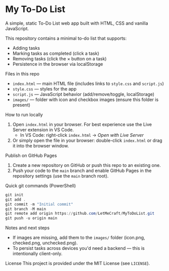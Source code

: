 # My To-Do List

A simple, static To-Do List web app built with HTML, CSS and vanilla JavaScript.

This repository contains a minimal to-do list that supports:
- Adding tasks
- Marking tasks as completed (click a task)
- Removing tasks (click the × button on a task)
- Persistence in the browser via localStorage

Files in this repo
- `index.html` — main HTML file (includes links to `style.css` and `script.js`)
- `style.css` — styles for the app
- `script.js` — JavaScript behavior (add/remove/toggle, localStorage)
- `images/` — folder with icon and checkbox images (ensure this folder is present)

How to run locally
1. Open `index.html` in your browser. For best experience use the Live Server extension in VS Code.
   - In VS Code: right-click `index.html` → _Open with Live Server_
2. Or simply open the file in your browser: double-click `index.html` or drag it into the browser window.

Publish on GitHub Pages
1. Create a new repository on GitHub or push this repo to an existing one.
2. Push your code to the `main` branch and enable GitHub Pages in the repository settings (use the `main` branch root).

Quick git commands (PowerShell)
```powershell
git init
git add .
git commit -m "Initial commit"
git branch -M main
git remote add origin https://github.com/LetMeCraft/MyToDoList.git
git push -u origin main
```

Notes and next steps
- If images are missing, add them to the `images/` folder (icon.png, checked.png, unchecked.png).
- To persist tasks across devices you'd need a backend — this is intentionally client-only.

License
This project is provided under the MIT License (see `LICENSE`).

